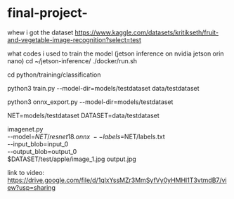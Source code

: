 # final-project-

whew i got the dataset https://www.kaggle.com/datasets/kritikseth/fruit-and-vegetable-image-recognition?select=test

what codes i used to train the model
(jetson inference on nvidia jetson orin nano)
cd ~/jetson-inference/
./docker/run.sh

cd python/training/classification

python3 train.py --model-dir=models/testdataset data/testdataset

python3 onnx_export.py --model-dir=models/testdataset

NET=models/testdataset
DATASET=data/testdataset

imagenet.py \
  --model=$NET/resnet18.onnx \
  --labels=$NET/labels.txt \
  --input_blob=input_0 \
  --output_blob=output_0 \
  $DATASET/test/apple/image_1.jpg output.jpg

link to video:
https://drive.google.com/file/d/1qlxYssMZr3MmSyfVy0yHMHl1T3vtmdB7/view?usp=sharing

